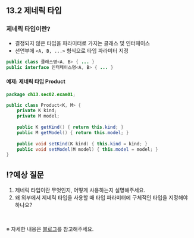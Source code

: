 ## 13.2 제네릭 타입

### 제네릭 타입이란?
- 결정되지 않은 타입을 파라미터로 가지는 클래스 및 인터페이스
- 선언부에 `<A, B, ...>` 형식으로 타입 파라미터 지정

```java
public class 클래스명<A, B> { ... }
public interface 인터페이스명<A, B> { ... }
```

#### 예제: 제네릭 타입 Product
```java
package ch13.sec02.exam01;

public class Product<K, M> {
    private K kind;
    private M model;
    
    public K getKind() { return this.kind; }
    public M getModel() { return this.model; }
    
    public void setKind(K kind) { this.kind = kind; }
    public void setModel(M model) { this.model = model; }
}
```

## ⁉️예상 질문

1. 제네릭 타입이란 무엇인지, 어떻게 사용하는지 설명해주세요.
2. 왜 외부에서 제네릭 타입을 사용할 때 타입 파라미터에 구체적인 타입을 지정해야 하나요?

&nbsp;

※ 자세한 내용은 [블로그](https://mandusitstudy.tistory.com/353)를 참고해주세요.